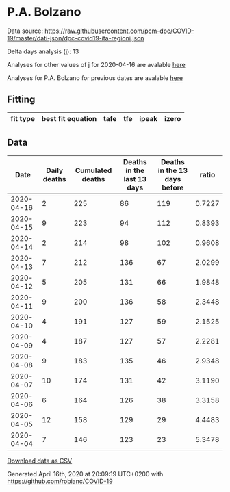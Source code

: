 # P.A. Bolzano

Data source: https://raw.githubusercontent.com/pcm-dpc/COVID-19/master/dati-json/dpc-covid19-ita-regioni.json

Delta days analysis (j): 13

Analyses for other values of j for 2020-04-16 are avalable [here](../2020-04-16/README.md)

Analyses for P.A. Bolzano for previous dates are avalable [here](../README.md)

## Fitting 
|fit type|best fit equation|tafe|tfe|ipeak|izero|
|-------|-----|--------|------|---|---|

## Data
|Date|Daily deaths|Cumulated deaths|Deaths in the last 13 days|Deaths in the 13 days before|ratio|
|----|----------|-----------|-------|--------------------|-----|
|2020-04-16|2|225|86|119|0.7227|
|2020-04-15|9|223|94|112|0.8393|
|2020-04-14|2|214|98|102|0.9608|
|2020-04-13|7|212|136|67|2.0299|
|2020-04-12|5|205|131|66|1.9848|
|2020-04-11|9|200|136|58|2.3448|
|2020-04-10|4|191|127|59|2.1525|
|2020-04-09|4|187|127|57|2.2281|
|2020-04-08|9|183|135|46|2.9348|
|2020-04-07|10|174|131|42|3.1190|
|2020-04-06|6|164|126|38|3.3158|
|2020-04-05|12|158|129|29|4.4483|
|2020-04-04|7|146|123|23|5.3478|

[Download data as CSV](COVID-19_p.a._bolzano_j13_2020-04-16.csv)

Generated April 16th, 2020 at 20:09:19 UTC+0200 with https://github.com/robianc/COVID-19
